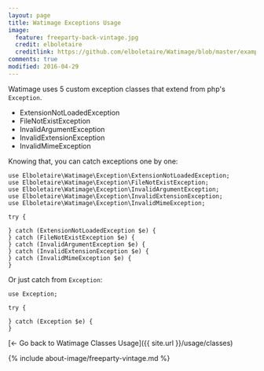 ```yaml
---
layout: page
title: Watimage Exceptions Usage
image:
  feature: freeparty-back-vintage.jpg
  credit: elboletaire
  creditlink: https://github.com/elboletaire/Watimage/blob/master/examples/files/LICENSE
comments: true
modified: 2016-04-29
---
```


Watimage uses 5 custom exception classes that extend from php's `Exception`.

- ExtensionNotLoadedException
- FileNotExistException
- InvalidArgumentException
- InvalidExtensionException
- InvalidMimeException

Knowing that, you can catch exceptions one by one:

~~~php?start_inline=1
use Elboletaire\Watimage\Exception\ExtensionNotLoadedException;
use Elboletaire\Watimage\Exception\FileNotExistException;
use Elboletaire\Watimage\Exception\InvalidArgumentException;
use Elboletaire\Watimage\Exception\InvalidExtensionException;
use Elboletaire\Watimage\Exception\InvalidMimeException;

try {

} catch (ExtensionNotLoadedException $e) {
} catch (FileNotExistException $e) {
} catch (InvalidArgumentException $e) {
} catch (InvalidExtensionException $e) {
} catch (InvalidMimeException $e) {
}
~~~

Or just catch from `Exception`:

~~~php?start_inline=1
use Exception;

try {

} catch (Exception $e) {
}
~~~

[← Go back to Watimage Classes Usage]({{ site.url }}/usage/classes)

{% include about-image/freeparty-vintage.md %}
